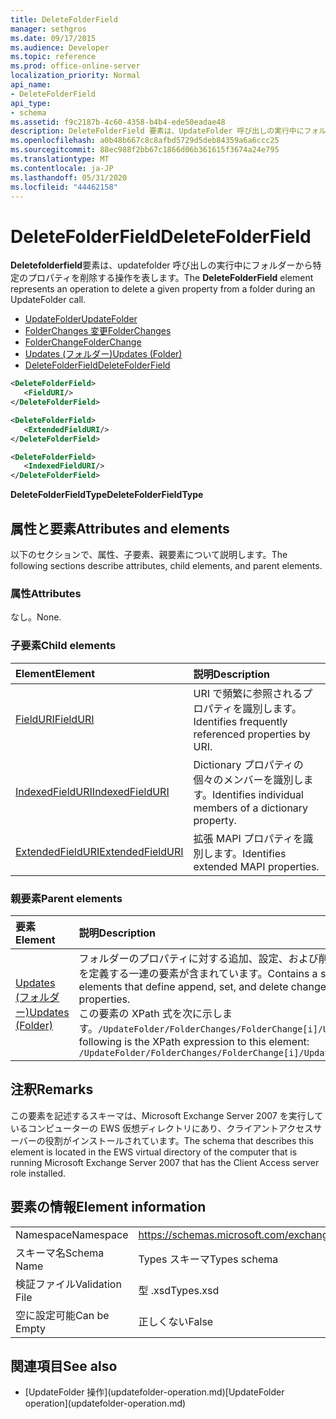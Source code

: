 ```yaml
---
title: DeleteFolderField
manager: sethgros
ms.date: 09/17/2015
ms.audience: Developer
ms.topic: reference
ms.prod: office-online-server
localization_priority: Normal
api_name:
- DeleteFolderField
api_type:
- schema
ms.assetid: f9c2187b-4c60-4358-b4b4-ede50eadae48
description: DeleteFolderField 要素は、UpdateFolder 呼び出しの実行中にフォルダーから特定のプロパティを削除する操作を表します。
ms.openlocfilehash: a0b48b667c8c8afbd5729d5deb84359a6a6ccc25
ms.sourcegitcommit: 88ec988f2bb67c1866d06b361615f3674a24e795
ms.translationtype: MT
ms.contentlocale: ja-JP
ms.lasthandoff: 05/31/2020
ms.locfileid: "44462158"
---
```

# <a name="deletefolderfield"></a><span data-ttu-id="11766-103">DeleteFolderField</span><span class="sxs-lookup"><span data-stu-id="11766-103">DeleteFolderField</span></span>

<span data-ttu-id="11766-104">**Deletefolderfield**要素は、updatefolder 呼び出しの実行中にフォルダーから特定のプロパティを削除する操作を表します。</span><span class="sxs-lookup"><span data-stu-id="11766-104">The **DeleteFolderField** element represents an operation to delete a given property from a folder during an UpdateFolder call.</span></span> 
  
- [<span data-ttu-id="11766-105">UpdateFolder</span><span class="sxs-lookup"><span data-stu-id="11766-105">UpdateFolder</span></span>](updatefolder.md) 
- [<span data-ttu-id="11766-106">FolderChanges 変更</span><span class="sxs-lookup"><span data-stu-id="11766-106">FolderChanges</span></span>](folderchanges.md)  
- [<span data-ttu-id="11766-107">FolderChange</span><span class="sxs-lookup"><span data-stu-id="11766-107">FolderChange</span></span>](folderchange.md)  
- [<span data-ttu-id="11766-108">Updates (フォルダー)</span><span class="sxs-lookup"><span data-stu-id="11766-108">Updates (Folder)</span></span>](updates-folder.md) 
- [<span data-ttu-id="11766-109">DeleteFolderField</span><span class="sxs-lookup"><span data-stu-id="11766-109">DeleteFolderField</span></span>](deletefolderfield.md)
  
```xml
<DeleteFolderField>
   <FieldURI/>
</DeleteFolderField>
```

```xml
<DeleteFolderField>
   <ExtendedFieldURI/>
</DeleteFolderField>
```

```xml
<DeleteFolderField>
   <IndexedFieldURI/>
</DeleteFolderField>
```

<span data-ttu-id="11766-110">**DeleteFolderFieldType**</span><span class="sxs-lookup"><span data-stu-id="11766-110">**DeleteFolderFieldType**</span></span>

## <a name="attributes-and-elements"></a><span data-ttu-id="11766-111">属性と要素</span><span class="sxs-lookup"><span data-stu-id="11766-111">Attributes and elements</span></span>

<span data-ttu-id="11766-112">以下のセクションで、属性、子要素、親要素について説明します。</span><span class="sxs-lookup"><span data-stu-id="11766-112">The following sections describe attributes, child elements, and parent elements.</span></span>
  
### <a name="attributes"></a><span data-ttu-id="11766-113">属性</span><span class="sxs-lookup"><span data-stu-id="11766-113">Attributes</span></span>

<span data-ttu-id="11766-114">なし。</span><span class="sxs-lookup"><span data-stu-id="11766-114">None.</span></span>
  
### <a name="child-elements"></a><span data-ttu-id="11766-115">子要素</span><span class="sxs-lookup"><span data-stu-id="11766-115">Child elements</span></span>

|<span data-ttu-id="11766-116">**Element**</span><span class="sxs-lookup"><span data-stu-id="11766-116">**Element**</span></span>|<span data-ttu-id="11766-117">**説明**</span><span class="sxs-lookup"><span data-stu-id="11766-117">**Description**</span></span>|
|:-----|:-----|
|[<span data-ttu-id="11766-118">FieldURI</span><span class="sxs-lookup"><span data-stu-id="11766-118">FieldURI</span></span>](fielduri.md) <br/> |<span data-ttu-id="11766-119">URI で頻繁に参照されるプロパティを識別します。</span><span class="sxs-lookup"><span data-stu-id="11766-119">Identifies frequently referenced properties by URI.</span></span>  <br/> |
|[<span data-ttu-id="11766-120">IndexedFieldURI</span><span class="sxs-lookup"><span data-stu-id="11766-120">IndexedFieldURI</span></span>](indexedfielduri.md) <br/> |<span data-ttu-id="11766-121">Dictionary プロパティの個々のメンバーを識別します。</span><span class="sxs-lookup"><span data-stu-id="11766-121">Identifies individual members of a dictionary property.</span></span>  <br/> |
|[<span data-ttu-id="11766-122">ExtendedFieldURI</span><span class="sxs-lookup"><span data-stu-id="11766-122">ExtendedFieldURI</span></span>](extendedfielduri.md) <br/> |<span data-ttu-id="11766-123">拡張 MAPI プロパティを識別します。</span><span class="sxs-lookup"><span data-stu-id="11766-123">Identifies extended MAPI properties.</span></span>  <br/> |
   
### <a name="parent-elements"></a><span data-ttu-id="11766-124">親要素</span><span class="sxs-lookup"><span data-stu-id="11766-124">Parent elements</span></span>

|<span data-ttu-id="11766-125">**要素**</span><span class="sxs-lookup"><span data-stu-id="11766-125">**Element**</span></span>|<span data-ttu-id="11766-126">**説明**</span><span class="sxs-lookup"><span data-stu-id="11766-126">**Description**</span></span>|
|:-----|:-----|
|[<span data-ttu-id="11766-127">Updates (フォルダー)</span><span class="sxs-lookup"><span data-stu-id="11766-127">Updates (Folder)</span></span>](updates-folder.md) <br/> |<span data-ttu-id="11766-128">フォルダーのプロパティに対する追加、設定、および削除の変更を定義する一連の要素が含まれています。</span><span class="sxs-lookup"><span data-stu-id="11766-128">Contains a set of elements that define append, set, and delete changes to folder properties.</span></span>  <br/> <span data-ttu-id="11766-129">この要素の XPath 式を次に示します。`/UpdateFolder/FolderChanges/FolderChange[i]/Updates`</span><span class="sxs-lookup"><span data-stu-id="11766-129">The following is the XPath expression to this element:  `/UpdateFolder/FolderChanges/FolderChange[i]/Updates`</span></span> <br/> |
   
## <a name="remarks"></a><span data-ttu-id="11766-130">注釈</span><span class="sxs-lookup"><span data-stu-id="11766-130">Remarks</span></span>

<span data-ttu-id="11766-131">この要素を記述するスキーマは、Microsoft Exchange Server 2007 を実行しているコンピューターの EWS 仮想ディレクトリにあり、クライアントアクセスサーバーの役割がインストールされています。</span><span class="sxs-lookup"><span data-stu-id="11766-131">The schema that describes this element is located in the EWS virtual directory of the computer that is running Microsoft Exchange Server 2007 that has the Client Access server role installed.</span></span>
  
## <a name="element-information"></a><span data-ttu-id="11766-132">要素の情報</span><span class="sxs-lookup"><span data-stu-id="11766-132">Element information</span></span>

|||
|:-----|:-----|
|<span data-ttu-id="11766-133">Namespace</span><span class="sxs-lookup"><span data-stu-id="11766-133">Namespace</span></span>  <br/> |https://schemas.microsoft.com/exchange/services/2006/types  <br/> |
|<span data-ttu-id="11766-134">スキーマ名</span><span class="sxs-lookup"><span data-stu-id="11766-134">Schema Name</span></span>  <br/> |<span data-ttu-id="11766-135">Types スキーマ</span><span class="sxs-lookup"><span data-stu-id="11766-135">Types schema</span></span>  <br/> |
|<span data-ttu-id="11766-136">検証ファイル</span><span class="sxs-lookup"><span data-stu-id="11766-136">Validation File</span></span>  <br/> |<span data-ttu-id="11766-137">型 .xsd</span><span class="sxs-lookup"><span data-stu-id="11766-137">Types.xsd</span></span>  <br/> |
|<span data-ttu-id="11766-138">空に設定可能</span><span class="sxs-lookup"><span data-stu-id="11766-138">Can be Empty</span></span>  <br/> |<span data-ttu-id="11766-139">正しくない</span><span class="sxs-lookup"><span data-stu-id="11766-139">False</span></span>  <br/> |
   
## <a name="see-also"></a><span data-ttu-id="11766-140">関連項目</span><span class="sxs-lookup"><span data-stu-id="11766-140">See also</span></span>

- <span data-ttu-id="11766-141">
  [UpdateFolder 操作](updatefolder-operation.md)</span><span class="sxs-lookup"><span data-stu-id="11766-141">[UpdateFolder operation](updatefolder-operation.md)</span></span>

